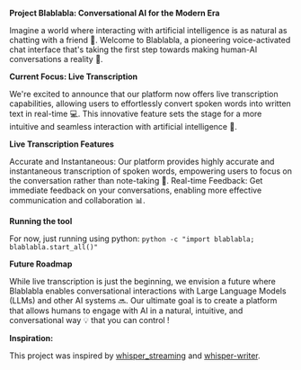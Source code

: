**Project Blablabla: Conversational AI for the Modern Era**

Imagine a world where interacting with artificial intelligence is as natural as chatting with a friend 🤖. Welcome to Blablabla, a pioneering voice-activated chat interface that's taking the first step towards making human-AI conversations a reality 💬.

**Current Focus: Live Transcription**

We're excited to announce that our platform now offers live transcription capabilities, allowing users to effortlessly convert spoken words into written text in real-time 💻. This innovative feature sets the stage for a more intuitive and seamless interaction with artificial intelligence 🎉.

**Live Transcription Features**

Accurate and Instantaneous: Our platform provides highly accurate and instantaneous transcription of spoken words, empowering users to focus on the conversation rather than note-taking 📝.
Real-time Feedback: Get immediate feedback on your conversations, enabling more effective communication and collaboration 📊.

**Running the tool**

For now, just running using python:
```python -c "import blablabla; blablabla.start_all()"```

**Future Roadmap**

While live transcription is just the beginning, we envision a future where Blablabla enables conversational interactions with Large Language Models (LLMs) and other AI systems 🔜. Our ultimate goal is to create a platform that allows humans to engage with AI in a natural, intuitive, and conversational way 💡 that you can control !

**Inspiration:**

This project was inspired by [whisper_streaming](https://github.com/ufal/whisper_streaming) and [whisper-writer](https://github.com/savbell/whisper-writer).
